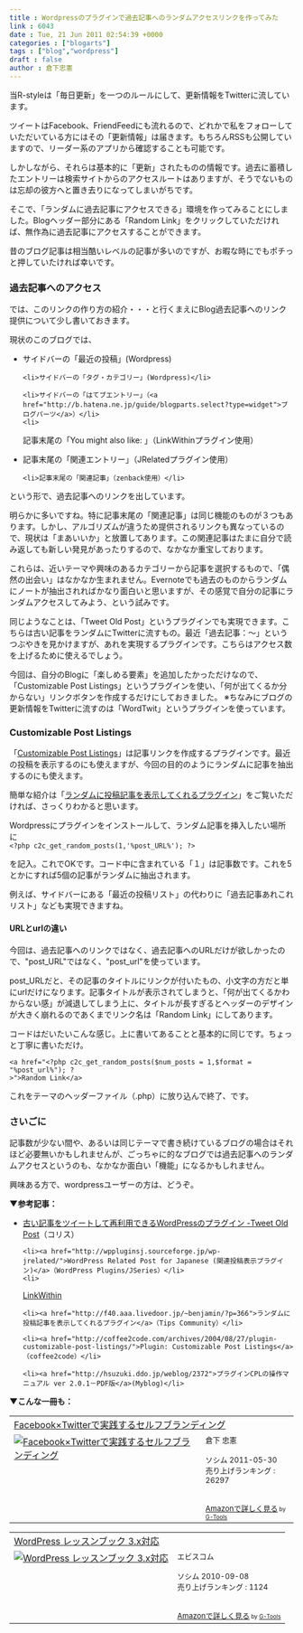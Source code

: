 ```yaml
---
title : Wordpressのプラグインで過去記事へのランダムアクセスリンクを作ってみた
link : 6043
date : Tue, 21 Jun 2011 02:54:39 +0000
categories : ["blogarts"]
tags : ["blog","wordpress"]
draft : false
author : 倉下忠憲
---
```


当R-styleは「毎日更新」を一つのルールにして、更新情報をTwitterに流しています。

ツイートはFacebook、FriendFeedにも流れるので、どれかで私をフォローしていただいている方にはその「更新情報」は届きます。もちろんRSSも公開していますので、リーダー系のアプリから確認することも可能です。

しかしながら、それらは基本的に「更新」されたものの情報です。過去に蓄積したエントリーは検索サイトからのアクセスルートはありますが、そうでないものは忘却の彼方へと置き去りになってしまいがちです。

そこで、「ランダムに過去記事にアクセスできる」環境を作ってみることにしました。Blogヘッダー部分にある「Random Link」をクリックしていただければ、無作為に過去記事にアクセスすることができます。

昔のブログ記事は相当酷いレベルの記事が多いのですが、お暇な時にでもポチっと押していたければ幸いです。

<h3>過去記事へのアクセス</h3>
では、このリンクの作り方の紹介・・・と行くまえにBlog過去記事へのリンク提供について少し書いておきます。

現状のこのブログでは、

<ul>
	<li>サイドバーの「最近の投稿」(Wordpress)</li>

	<li>サイドバーの「タグ・カテゴリー」(Wordpress)</li>

	<li>サイドバーの「はてブエントリー」（<a href="http://b.hatena.ne.jp/guide/blogparts.select?type=widget">ブログパーツ</a>）</li>
	<li>
記事末尾の「You might also like: 」（LinkWithinプラグイン使用）</li>
	<li>
記事末尾の「関連エントリー」（JRelatedプラグイン使用）</li>

	<li>記事末尾の「関連記事」（zenback使用）</li>

</ul>


という形で、過去記事へのリンクを出しています。

明らかに多いですね。特に記事末尾の「関連記事」は同じ機能のものが３つもあります。しかし、アルゴリズムが違うため提供されるリンクも異なっているので、現状は「まあいいか」と放置してあります。この関連記事はたまに自分で読み返しても新しい発見があったりするので、なかなか重宝しております。

これらは、近いテーマや興味のあるカテゴリーから記事を選択するもので、「偶然の出会い」はなかなか生まれません。Evernoteでも過去のものからランダムにノートが抽出されればかなり面白いと思いますが、その感覚で自分の記事にランダムアクセスしてみよう、という試みです。

同じようなことは、「Tweet Old Post」というプラグインでも実現できます。こちらは古い記事をランダムにTwitterに流すもの。最近「過去記事：〜」というつぶやきを見かけますが、あれを実現するプラグインです。こちらはアクセス数を上げるために使えるでしょう。

今回は、自分のBlogに「楽しめる要素」を追加したかっただけなので、「Customizable Post Listings」というプラグインを使い、「何が出てくるか分からない」リンクボタンを作成するだけにしておきました。
※ちなみにブログの更新情報をTwitterに流すのは「WordTwit」というプラグインを使っています。

<h3>Customizable Post Listings</h3>
「<a href="http://coffee2code.com/archives/2004/08/27/plugin-customizable-post-listings/">Customizable Post Listings</a>」は記事リンクを作成するプラグインです。最近の投稿を表示するのにも使えますが、今回の目的のようにランダムに記事を抽出するのにも使えます。

簡単な紹介は「<a href="http://f40.aaa.livedoor.jp/~benjamin/?p=366">ランダムに投稿記事を表示してくれるプラグイン</a>」をご覧いただければ、さっくりわかると思います。

Wordpressにプラグインをインストールして、ランダム記事を挿入したい場所に<code>
&lt;?php c2c_get_random_posts(1,'%post_URL%'); ?&gt;
</code>

を記入。これでOKです。コード中に含まれている「１」は記事数です。これを5とかにすれば5個の記事がランダムに抽出されます。

例えば、サイドバーにある「最近の投稿リスト」の代わりに「過去記事あれこれリスト」なども実現できますね。

<h4>URLとurlの違い</h4>
今回は、過去記事へのリンクではなく、過去記事へのURLだけが欲しかったので、"post_URL"ではなく、"post_url"を使っています。

post_URLだと、その記事のタイトルにリンクが付いたもの、小文字の方だと単にurlだけになります。記事タイトルが表示されてしまうと、「何が出てくるかわからない感」が減退してしまう上に、タイトルが長すぎるとヘッダーのデザインが大きく崩れるのであくまでリンク名は「Random Link」にしてあります。

コードはだいたいこんな感じ。上に書いてあることと基本的に同じです。ちょっと丁寧に書いただけ。


<pre><code>&lt;a href="&lt;?php c2c_get_random_posts($num_posts = 1,$format = "%post_url%"); ?
&gt;"&gt;Random Link&lt;/a&gt;
</code></pre>

これをテーマのヘッダーファイル（.php）に放り込んで終了、です。
<h3>さいごに</h3>
記事数が少ない間や、あるいは同じテーマで書き続けているブログの場合はそれほど必要無いかもしれませんが、ごっちゃに的なブログでは過去記事へのランダムアクセスというのも、なかなか面白い「機能」になるかもしれません。

興味ある方で、wordpressユーザーの方は、どうぞ。

<strong>▼参考記事：</strong>
<ul>
	<li><a href="http://coliss.com/articles/blog/wordpress/plugin/wordpress-plugin-tweet-old-post.html">古い記事をツイートして再利用できるWordPressのプラグイン -Tweet Old Post</a>（コリス）</li>

	<li><a href="http://wppluginsj.sourceforge.jp/wp-jrelated/">WordPress Related Post for Japanese (関連投稿表示プラグイン)</a>（WordPress Plugins/JSeries）</li>
	<li>
<a href="http://www.linkwithin.com/learn">LinkWithin</a></li>

	<li><a href="http://f40.aaa.livedoor.jp/~benjamin/?p=366">ランダムに投稿記事を表示してくれるプラグイン</a>（Tips Community）</li>

	<li><a href="http://coffee2code.com/archives/2004/08/27/plugin-customizable-post-listings/">Plugin: Customizable Post Listings</a>（coffee2code）</li>

	<li><a href="http://hsuzuki.ddo.jp/weblog/2372">プラグインCPLの操作マニュアル ver 2.0.1－PDF版</a>(Myblog)</li>
</ul>




<strong>▼こんな一冊も：</strong>
<table  border="0" cellpadding="5"><tr><td colspan="2"><a href="http://www.amazon.co.jp/exec/obidos/ASIN/4883377628/goodpic-22/" target="_top">Facebook×Twitterで実践するセルフブランディング</a></td></tr><tr><td valign="top"><a href="http://www.amazon.co.jp/exec/obidos/ASIN/4883377628/goodpic-22/" target="_top"><img src="http://ecx.images-amazon.com/images/I/51P3GCPM5wL._SL160_.jpg" border="0" alt="Facebook×Twitterで実践するセルフブランディング" /></a></td><td valign="top"><font size="-1">倉下 忠憲 <br /><br />ソシム  2011-05-30<br />売り上げランキング : 26297<br /><br /><br /><a href="http://www.amazon.co.jp/exec/obidos/ASIN/4883377628/goodpic-22/" target="_top">Amazonで詳しく見る</a></font><font size="-2"> by <a href="http://www.goodpic.com/mt/aws/index.html" >G-Tools</a></font></td></tr></table>

<table  border="0" cellpadding="5"><tr><td colspan="2"><a href="http://www.amazon.co.jp/exec/obidos/ASIN/4883377245/goodpic-22/" target="_top">WordPress レッスンブック 3.x対応</a></td></tr><tr><td valign="top"><a href="http://www.amazon.co.jp/exec/obidos/ASIN/4883377245/goodpic-22/" target="_top"><img src="http://ecx.images-amazon.com/images/I/51th9C%2B1nXL._SL160_.jpg" border="0" alt="WordPress レッスンブック 3.x対応" /></a></td><td valign="top"><font size="-1">エビスコム <br /><br />ソシム  2010-09-08<br />売り上げランキング : 1124<br /><br /><br /><a href="http://www.amazon.co.jp/exec/obidos/ASIN/4883377245/goodpic-22/" target="_top">Amazonで詳しく見る</a></font><font size="-2"> by <a href="http://www.goodpic.com/mt/aws/index.html" >G-Tools</a></font></td></tr></table>


